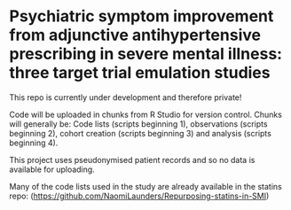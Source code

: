 # Psychiatric symptom improvement from adjunctive antihypertensive prescribing in severe mental illness: three target trial emulation studies

This repo is currently under development and therefore private!

Code will be uploaded in chunks from R Studio for version control. Chunks will generally be: Code lists (scripts beginning 1), observations (scripts beginning 2), cohort creation (scripts beginning 3) and analysis (scripts beginning 4).

This project uses pseudonymised patient records and so no data is available for uploading.

Many of the code lists used in the study are already available in the statins repo: (https://github.com/NaomiLaunders/Repurposing-statins-in-SMI)
